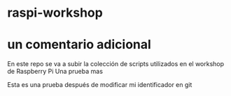 # raspi-workshop
# un comentario adicional
En este repo se va a subir la colección de scripts utilizados en el workshop de Raspberry Pi
Una prueba mas

Esta es una prueba después de modificar mi identificador en git